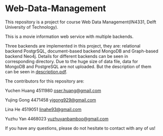 # Web-Data-Management
This repository is a project for course Web Data Management(IN4331, Delft University of Technology). 


This is a movie information web service with multiple backends.


Three backends are implemented in this project, they are: relational backend PostgrSQL, document-based backend MongoDB and Graph-based backend Neo4j. Details for different backends can be seen in corresponding directory. Due to the huge size of data file, data for MongoDB and PostgreSQL are not uploaded. But the description of them can be seen in [description.pdf](https://github.com/yuzhuY/Web-Data-Management/blob/master/description.pdf).


The contributors for this repository are:


Yuchen Huang 4511980  oser.huang@gmail.com

Yujing Gong 4471458  yjgong929@gmail.com

Lina He 4519051  linahe93@gmail.com

Yuzhu Yan 4468023  yuzhuyanbamboo@gmail.com


If you have any questions, please do not hesitate to contact with any of us!
